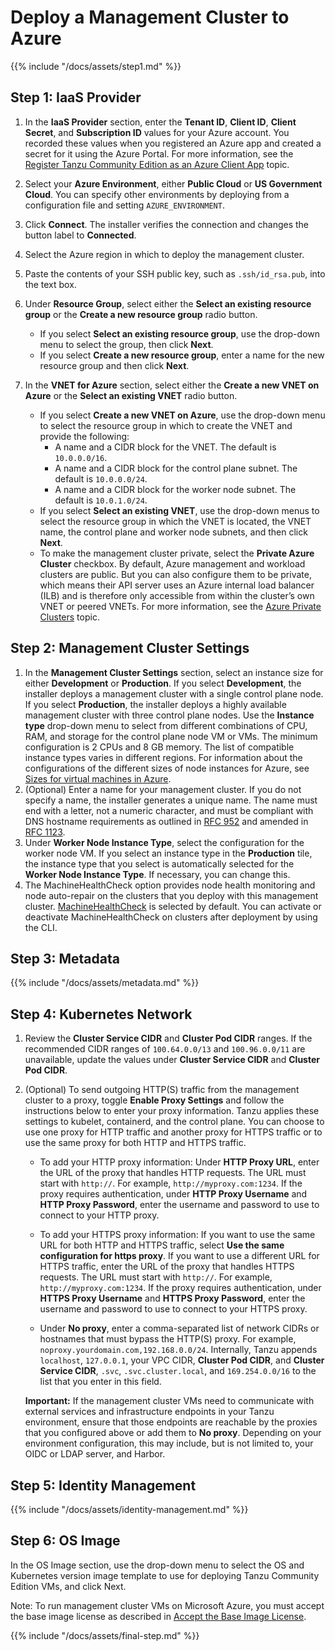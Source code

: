 # Deploy a Management Cluster to Azure

{{% include "/docs/assets/step1.md" %}}

## Step 1: IaaS Provider

1. In the **IaaS Provider** section, enter the **Tenant ID**, **Client ID**, **Client Secret**, and **Subscription ID** values for your Azure account.  You recorded these values when you registered an Azure app and created a secret for it using the Azure Portal. For more information, see the [Register Tanzu Community Edition as an Azure Client App](azure-mgmt/#tkg-app) topic.

   <!--![Configure the connection to Azure](../images/connect-to-azure.png)-->
1. Select your **Azure Environment**, either **Public Cloud** or **US Government Cloud**. You can specify other environments by deploying from a configuration file and setting `AZURE_ENVIRONMENT`.
1. Click **Connect**. The installer verifies the connection and changes the button label to **Connected**.
1. Select the Azure region in which to deploy the management cluster.
1. Paste the contents of your SSH public key, such as `.ssh/id_rsa.pub`, into the text box.
1. Under **Resource Group**, select either the **Select an existing resource group** or the **Create a new resource group** radio button.

   * If you select **Select an existing resource group**, use the drop-down menu to select the group, then click **Next**.
   * If you select **Create a new resource group**, enter a name for the new resource group and then click **Next**.

1. In the **VNET for Azure** section, select either the **Create a new VNET on Azure** or the **Select an existing VNET** radio button.
   * If you select **Create a new VNET on Azure**, use the drop-down menu to select the resource group in which to create the VNET and provide the following:
     * A name and a CIDR block for the VNET. The default is `10.0.0.0/16`.
     * A name and a CIDR block for the control plane subnet. The default is `10.0.0.0/24`.
     * A name and a CIDR block for the worker node subnet. The default is `10.0.1.0/24`.
   * If you select **Select an existing VNET**, use the drop-down menus to select the resource group in which the VNET is located, the VNET name, the control plane and worker node subnets, and then click **Next**.
   * To make the management cluster private, select the **Private Azure Cluster** checkbox. By default, Azure management and workload clusters are public. But you can also configure them to be private, which means their API server uses an Azure internal load balancer (ILB) and is therefore only accessible from within the cluster’s own VNET or peered VNETs. For more information, see the [Azure Private Clusters](azure-wl-template/#private-azure-private-clusters) topic.

## Step 2: Management Cluster Settings

1. In the **Management Cluster Settings** section, select an instance size for either **Development** or **Production**. If you select **Development**, the installer deploys a management cluster with a single control plane node. If you select **Production**, the installer deploys a highly available management cluster with three control plane nodes. Use the **Instance type** drop-down menu to select from different combinations of CPU, RAM, and storage for the control plane node VM or VMs.  The minimum configuration is 2 CPUs and 8 GB memory. The list of compatible instance types varies in different regions. For information about the configurations of the different sizes of node instances for Azure, see [Sizes for virtual machines in Azure](https://docs.microsoft.com/en-us/azure/virtual-machines/sizes).
1. (Optional) Enter a name for your management cluster. If you do not specify a name, the installer generates a unique name. The name must end with a letter, not a numeric character, and must be compliant with DNS hostname requirements as outlined in [RFC 952](https://tools.ietf.org/html/rfc952) and amended in [RFC 1123](https://tools.ietf.org/html/rfc1123).
1. Under **Worker Node Instance Type**, select the configuration for the worker node VM.  If you select an instance type in the **Production** tile, the instance type that you select is automatically selected for the **Worker Node Instance Type**. If necessary, you can change this.
1. The MachineHealthCheck option provides node health monitoring and node auto-repair on the clusters that you deploy with this management cluster. [MachineHealthCheck](https://cluster-api.sigs.k8s.io/developer/architecture/controllers/machine-health-check.html#machinehealthcheck) is selected by default. You can activate or deactivate MachineHealthCheck on clusters after deployment by using the CLI.

## Step 3: Metadata

{{% include "/docs/assets/metadata.md" %}}

## Step 4: Kubernetes Network

1. Review the **Cluster Service CIDR** and **Cluster Pod CIDR** ranges. If the recommended CIDR ranges of `100.64.0.0/13` and `100.96.0.0/11` are unavailable, update the values under **Cluster Service CIDR** and **Cluster Pod CIDR**.

1. (Optional) To send outgoing HTTP(S) traffic from the management cluster to a proxy, toggle **Enable Proxy Settings** and follow the instructions below to enter your proxy information. Tanzu applies these settings to kubelet, containerd, and the control plane. You can choose to use one proxy for HTTP traffic and another proxy for HTTPS traffic or to use the same proxy for both HTTP and HTTPS traffic.

   * To add your HTTP proxy information: Under **HTTP Proxy URL**, enter the URL of the proxy that handles HTTP requests. The URL must start with `http://`. For example, `http://myproxy.com:1234`.  If the proxy requires authentication, under **HTTP Proxy Username** and **HTTP Proxy Password**, enter the username and password to use to connect to your HTTP proxy.

   * To add your HTTPS proxy information: If you want to use the same URL for both HTTP and HTTPS traffic, select **Use the same configuration for https proxy**.  If you want to use a different URL for HTTPS traffic, enter the URL of the proxy that handles HTTPS requests. The URL must start with `http://`. For example, `http://myproxy.com:1234`. If the proxy requires authentication, under **HTTPS Proxy Username** and **HTTPS Proxy Password**, enter the username and password to use to connect to your HTTPS proxy.

   * Under **No proxy**, enter a comma-separated list of network CIDRs or hostnames that must bypass the HTTP(S) proxy. For example, `noproxy.yourdomain.com,192.168.0.0/24`. Internally, Tanzu appends `localhost`, `127.0.0.1`, your VPC CIDR, **Cluster Pod CIDR**, and **Cluster Service CIDR**, `.svc`, `.svc.cluster.local`, and `169.254.0.0/16` to the list that you enter in this field.

   **Important:** If the management cluster VMs need to communicate with external services and infrastructure endpoints in your Tanzu environment, ensure that those endpoints are reachable by the proxies that you configured above or add them to **No proxy**. Depending on your environment configuration, this may include, but is not limited to, your OIDC or LDAP server, and Harbor.

## Step 5: Identity Management

{{% include "/docs/assets/identity-management.md" %}}

## Step 6: OS Image

In the OS Image section, use the drop-down menu to select the OS and Kubernetes version image template to use for deploying Tanzu Community Edition VMs, and click Next.

Note: To run management cluster VMs on Microsoft Azure, you must accept the base image license as described in [Accept the Base Image License](azure-mgmt/#accept-the-base-image-license).

{{% include "/docs/assets/final-step.md" %}}
